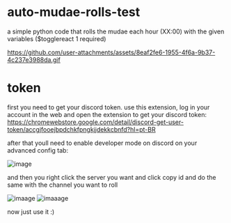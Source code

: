 # auto-mudae-rolls-test
a simple python code that rolls the mudae each hour (XX:00) with the given variables
($togglereact 1 required)

https://github.com/user-attachments/assets/8eaf2fe6-1955-4f6a-9b37-4c237e3988da.gif

# token
first you need to get your discord token.
use this extension, log in your account in the web and open the extension to get your discord token:
https://chromewebstore.google.com/detail/discord-get-user-token/accgjfooejbpdchkfpngkjjdekkcbnfd?hl=pt-BR

after that youll need to enable developer mode on discord on your advanced config tab:

![image](https://github.com/user-attachments/assets/25d7f751-4ecb-4f00-9b7a-12f05c9824f3)

and then you right click the server you want and click copy id and do the same with the channel you want to roll

![imaage](https://github.com/user-attachments/assets/c6292f4b-83dc-43d5-94eb-82ca9483f8a3)
![imaaage](https://github.com/user-attachments/assets/2dcb7059-b6d4-4612-a767-b7dd412bfc15)

now just use it :)
